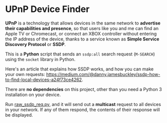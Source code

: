 # UPnP Device Finder
 
 **UPnP** is a technology that allows devices in the same network to **advertise their capabilities and presence**, so that users 
 like you and me can find an Apple TV or Chromecast, or connect an XBOX controller without entering the IP address of 
 the device, thanks to a service known as **Simple Service Discovery Protocol** or **SSDP**.
 
 This is a **Python** script that sends an `ssdp:all` search request (`M-SEARCH`) using the `socket` library in Python.
 
 Here's an article that explains how SSDP works, and how you can make your own requests: 
 https://medium.com/@danny.jamesbuckley/ssdp-how-to-find-local-devices-a24f73ce4262.
 
 There are **no dependencies** on this project, other than you need a Python 3 installation on your device.
 
 Run [raw_ssdp_req.py](raw_ssdp_req.py), and it will send out a **multicast** request to all devices in your network. 
 If any of them respond, the contents of their response will be displayed.
